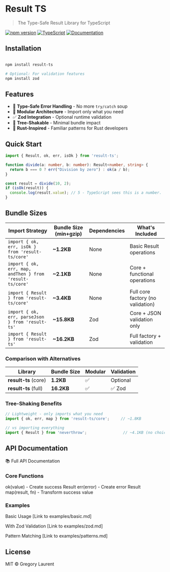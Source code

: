 # Result TS

> The Type-Safe Result Library for TypeScript

[![npm version](https://badge.fury.io/js/result-ts.svg)](https://www.npmjs.com/package/result-ts)
[![TypeScript](https://img.shields.io/badge/TypeScript-Ready-blue.svg)](https://www.typescriptlang.org/)
[![Documentation](https://img.shields.io/badge/docs-TypeDoc-blue.svg)](https://your-username.github.io/result-ts/)

## Installation

```bash

npm install result-ts

# Optional: For validation features
npm install zod

```

## Features

- 🎯 **Type-Safe Error Handling** - No more `try/catch` soup
- 🧩 **Modular Architecture** - Import only what you need  
- ✅ **Zod Integration** - Optional runtime validation
- 🌳 **Tree-Shakable** - Minimal bundle impact
- 🦀 **Rust-Inspired** - Familiar patterns for Rust developers

## Quick Start

```typescript
import { Result, ok, err, isOk } from 'result-ts';

function divide(a: number, b: number): Result<number, string> {
  return b === 0 ? err("Division by zero") : ok(a / b);
}

const result = divide(10, 2);
if (isOk(result)) {
  console.log(result.value); // 5 - TypeScript sees this is a number.
}
```

## Bundle Sizes

| Import Strategy | Bundle Size (min+gzip) | Dependencies | What's Included |
|----------------|------------------------|--------------|-----------------|
| `import { ok, err, isOk } from 'result-ts/core'` | **~1.2KB** | None | Basic Result operations |
| `import { ok, err, map, andThen } from 'result-ts/core'` | **~2.1KB** | None | Core + functional operations |
| `import { Result } from 'result-ts/core'` | **~3.4KB** | None | Full core factory (no validation) |
| `import { ok, err, parseJson } from 'result-ts'` | **~15.8KB** | Zod | Core + JSON validation only |
| `import { Result } from 'result-ts'` | **~16.2KB** | Zod | Full factory + validation |

### Comparison with Alternatives

| Library | Bundle Size | Modular | Validation |
|---------|-------------|---------|------------|
| **result-ts** (core) | **1.2KB** | ✅ | Optional |
| **result-ts** (full) | **16.2KB** | ✅ | ✅ Zod |

<!--

## Bundle Sizes

| Import Strategy | Bundle Size (min+gzip) | Dependencies | What's Included |
|----------------|------------------------|--------------|-----------------|
| `import { ok, err, isOk } from 'result-ts/core'` | **~1.2KB** | None | Basic Result operations |
| `import { ok, err, map, andThen } from 'result-ts/core'` | **~2.1KB** | None | Core + functional operations |
| `import { Result } from 'result-ts/core'` | **~3.4KB** | None | Full core factory (no validation) |
| `import { ok, err, parseJson } from 'result-ts'` | **~15.8KB** | Zod | Core + JSON validation only |
| `import { Result } from 'result-ts'` | **~16.2KB** | Zod | Full factory + validation |

### Comparison with Alternatives

| Library | Bundle Size | Modular | Validation |
|---------|-------------|---------|------------|
| **result-ts** (core) | **1.2KB** | ✅ | Optional |
| **result-ts** (full) | **16.2KB** | ✅ | ✅ Zod |
| neverthrow | 4.1KB | ❌ | ❌ |
| ts-results | 3.8KB | ❌ | ❌ |
| @trylonai/ts-result | 5.2KB | ❌ | ❌ |
| oxide.ts | 2.9KB | ❌ | ❌ |
-->

### Tree-Shaking Benefits

```typescript
// Lightweight - only imports what you need
import { ok, err, map } from 'result-ts/core';     // ~1.8KB

// vs importing everything
import { Result } from 'neverthrow';                // ~4.1KB (no choice)
```

## API Documentation

📚 Full API Documentation

### Core Functions

ok(value) - Create success Result
err(error) - Create error Result
map(result, fn) - Transform success value

### Examples

Basic Usage
[Link to examples/basic.md]

With Zod Validation
[Link to examples/zod.md]

Pattern Matching
[Link to examples/patterns.md]

## License

MIT © Gregory Laurent
